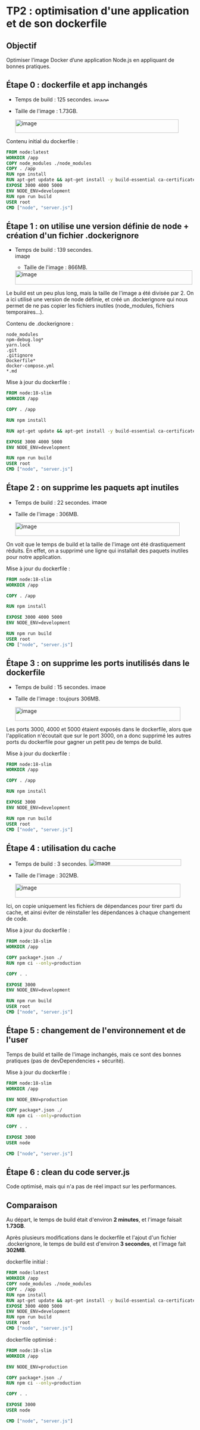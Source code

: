 # TP2 : optimisation d'une application et de son dockerfile

## Objectif
Optimiser l’image Docker d’une application Node.js en appliquant de bonnes pratiques.

## Étape 0 : dockerfile et app inchangés
- Temps de build : 125 secondes.
  <img width="265" height="12" alt="image" src="https://github.com/user-attachments/assets/c5f9d484-3919-4265-a7d7-4eb2d520aed3" />
- Taille de l'image : 1.73GB.

  <img width="439" height="36" alt="image" src="https://github.com/user-attachments/assets/96964941-e930-4935-b5b6-73ad77fa55ba" />

Contenu initial du dockerfile : 
```dockerfile
FROM node:latest
WORKDIR /app
COPY node_modules ./node_modules
COPY . /app
RUN npm install
RUN apt-get update && apt-get install -y build-essential ca-certificates locales && echo "en_US.UTF-8 UTF-8" > /etc/locale.gen && locale-gen
EXPOSE 3000 4000 5000
ENV NODE_ENV=development
RUN npm run build
USER root
CMD ["node", "server.js"]
```

## Étape 1 : on utilise une version définie de node + création d'un fichier .dockerignore
- Temps de build : 139 secondes.
  <img width="287" height="16" alt="image" src="https://github.com/user-attachments/assets/51f8599e-1673-4c77-a0de-2102ab65f88e" />
  - Taille de l'image : 866MB.
 
  <img width="476" height="38" alt="image" src="https://github.com/user-attachments/assets/3b6a0a3e-0450-40cd-950c-a3a3426cc3f8" />

Le build est un peu plus long, mais la taille de l'image a été divisée par 2. On a ici utilisé une version de node définie, et créé un .dockerignore qui nous permet de ne pas copier les fichiers inutiles (node_modules, fichiers temporaires...).

Contenu de .dockerignore :
```gitignore
node_modules
npm-debug.log*
yarn.lock
.git
.gitignore
Dockerfile*
docker-compose.yml
*.md
```

Mise à jour du dockerfile :
```dockerfile
FROM node:18-slim
WORKDIR /app

COPY . /app

RUN npm install

RUN apt-get update && apt-get install -y build-essential ca-certificates locales && echo "en_US.UTF-8 UTF-8" > /etc/locale.gen && locale-gen

EXPOSE 3000 4000 5000
ENV NODE_ENV=development

RUN npm run build
USER root
CMD ["node", "server.js"]
```

## Étape 2 : on supprime les paquets apt inutiles
- Temps de build : 22 secondes.
  <img width="262" height="15" alt="image" src="https://github.com/user-attachments/assets/8d431845-fa56-4399-ac09-72d445001f72" />

- Taille de l'image : 306MB.

  <img width="442" height="36" alt="image" src="https://github.com/user-attachments/assets/c870993b-e146-411b-b80a-fe0f9ea39fec" />

On voit que le temps de build et la taille de l'image ont été drastiquement réduits. En effet, on a supprimé une ligne qui installait des paquets inutiles pour notre application.

Mise à jour du dockerfile :
```dockerfile
FROM node:18-slim
WORKDIR /app

COPY . /app

RUN npm install

EXPOSE 3000 4000 5000
ENV NODE_ENV=development

RUN npm run build
USER root
CMD ["node", "server.js"]
```

## Étape 3 : on supprime les ports inutilisés dans le dockerfile
- Temps de build : 15 secondes.
  <img width="255" height="14" alt="image" src="https://github.com/user-attachments/assets/35aa3888-af58-442b-9f71-d696298ee690" />

- Taille de l'image : toujours 306MB.

  <img width="444" height="37" alt="image" src="https://github.com/user-attachments/assets/6ad59490-2f6c-4b49-95e6-51a0d9a76bbc" />

Les ports 3000, 4000 et 5000 étaient exposés dans le dockerfile, alors que l'application n'écoutait que sur le port 3000, on a donc supprimé les autres ports du dockerfile pour gagner un petit peu de temps de build.

Mise à jour du dockerfile :
```dockerfile
FROM node:18-slim
WORKDIR /app

COPY . /app

RUN npm install

EXPOSE 3000
ENV NODE_ENV=development

RUN npm run build
USER root
CMD ["node", "server.js"]
```

## Étape 4 : utilisation du cache
- Temps de build : 3 secondes.
  <img width="248" height="18" alt="image" src="https://github.com/user-attachments/assets/7867fb6c-b7f7-48cd-ba00-ca95095df876" />

- Taille de l'image : 302MB.

  <img width="444" height="37" alt="image" src="https://github.com/user-attachments/assets/bca8ff6f-5745-4095-905f-5a508a2d3cdc" />

Ici, on copie uniquement les fichiers de dépendances pour tirer parti du cache, et ainsi éviter de réinstaller les dépendances à chaque changement de code.

Mise à jour du dockerfile :
```dockerfile
FROM node:18-slim
WORKDIR /app

COPY package*.json ./
RUN npm ci --only=production

COPY . .

EXPOSE 3000
ENV NODE_ENV=development

RUN npm run build
USER root
CMD ["node", "server.js"]
```

## Étape 5 : changement de l'environnement et de l'user
Temps de build et taille de l'image inchangés, mais ce sont des bonnes pratiques (pas de devDependencies + sécurité).

Mise à jour du dockerfile :
```dockerfile
FROM node:18-slim
WORKDIR /app

ENV NODE_ENV=production

COPY package*.json ./
RUN npm ci --only=production

COPY . .

EXPOSE 3000
USER node

CMD ["node", "server.js"]
```

## Étape 6 : clean du code server.js 
Code optimisé, mais qui n'a pas de réel impact sur les performances.

## Comparaison

Au départ, le temps de build était d'environ **2 minutes**, et l'image faisait **1.73GB**. 

Après plusieurs modifications dans le dockerfile et l'ajout d'un fichier .dockerignore, le temps de build est d'environ **3 secondes**, et l'image fait **302MB**.

dockerfile initial : 
```dockerfile
FROM node:latest
WORKDIR /app
COPY node_modules ./node_modules
COPY . /app
RUN npm install
RUN apt-get update && apt-get install -y build-essential ca-certificates locales && echo "en_US.UTF-8 UTF-8" > /etc/locale.gen && locale-gen
EXPOSE 3000 4000 5000
ENV NODE_ENV=development
RUN npm run build
USER root
CMD ["node", "server.js"]
```

dockerfile optimisé : 
```dockerfile
FROM node:18-slim
WORKDIR /app

ENV NODE_ENV=production

COPY package*.json ./
RUN npm ci --only=production

COPY . .

EXPOSE 3000
USER node

CMD ["node", "server.js"]
```
